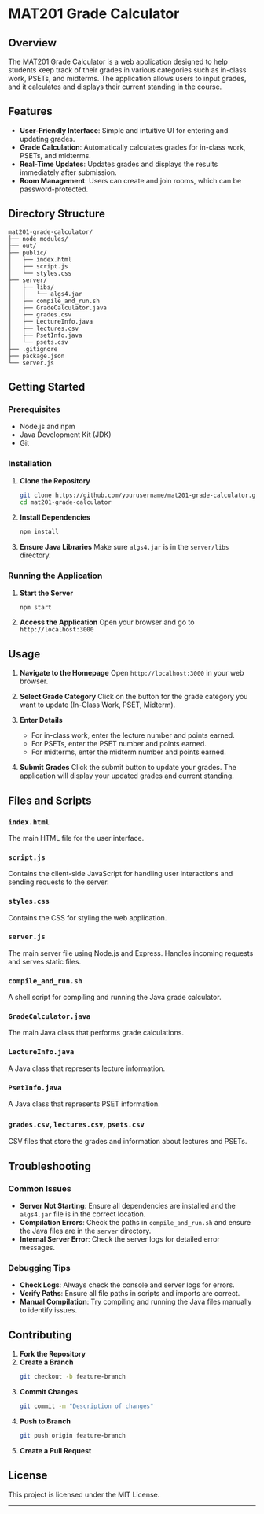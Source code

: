 # MAT201 Grade Calculator

## Overview

The MAT201 Grade Calculator is a web application designed to help students keep track of their grades in various categories such as in-class work, PSETs, and midterms. The application allows users to input grades, and it calculates and displays their current standing in the course.

## Features

- **User-Friendly Interface**: Simple and intuitive UI for entering and updating grades.
- **Grade Calculation**: Automatically calculates grades for in-class work, PSETs, and midterms.
- **Real-Time Updates**: Updates grades and displays the results immediately after submission.
- **Room Management**: Users can create and join rooms, which can be password-protected.

## Directory Structure

```
mat201-grade-calculator/
├── node_modules/
├── out/
├── public/
│   ├── index.html
│   ├── script.js
│   └── styles.css
├── server/
│   ├── libs/
│   │   └── algs4.jar
│   ├── compile_and_run.sh
│   ├── GradeCalculator.java
│   ├── grades.csv
│   ├── LectureInfo.java
│   ├── lectures.csv
│   ├── PsetInfo.java
│   └── psets.csv
├── .gitignore
├── package.json
└── server.js
```

## Getting Started

### Prerequisites

- Node.js and npm
- Java Development Kit (JDK)
- Git

### Installation

1. **Clone the Repository**
   ```bash
   git clone https://github.com/yourusername/mat201-grade-calculator.git
   cd mat201-grade-calculator
   ```

2. **Install Dependencies**
   ```bash
   npm install
   ```

3. **Ensure Java Libraries**
   Make sure `algs4.jar` is in the `server/libs` directory.

### Running the Application

1. **Start the Server**
   ```bash
   npm start
   ```

2. **Access the Application**
   Open your browser and go to `http://localhost:3000`

## Usage

1. **Navigate to the Homepage**
   Open `http://localhost:3000` in your web browser.

2. **Select Grade Category**
   Click on the button for the grade category you want to update (In-Class Work, PSET, Midterm).

3. **Enter Details**
   - For in-class work, enter the lecture number and points earned.
   - For PSETs, enter the PSET number and points earned.
   - For midterms, enter the midterm number and points earned.

4. **Submit Grades**
   Click the submit button to update your grades. The application will display your updated grades and current standing.

## Files and Scripts

### `index.html`
The main HTML file for the user interface.

### `script.js`
Contains the client-side JavaScript for handling user interactions and sending requests to the server.

### `styles.css`
Contains the CSS for styling the web application.

### `server.js`
The main server file using Node.js and Express. Handles incoming requests and serves static files.

### `compile_and_run.sh`
A shell script for compiling and running the Java grade calculator.

### `GradeCalculator.java`
The main Java class that performs grade calculations.

### `LectureInfo.java`
A Java class that represents lecture information.

### `PsetInfo.java`
A Java class that represents PSET information.

### `grades.csv`, `lectures.csv`, `psets.csv`
CSV files that store the grades and information about lectures and PSETs.

## Troubleshooting

### Common Issues

- **Server Not Starting**: Ensure all dependencies are installed and the `algs4.jar` file is in the correct location.
- **Compilation Errors**: Check the paths in `compile_and_run.sh` and ensure the Java files are in the `server` directory.
- **Internal Server Error**: Check the server logs for detailed error messages.

### Debugging Tips

- **Check Logs**: Always check the console and server logs for errors.
- **Verify Paths**: Ensure all file paths in scripts and imports are correct.
- **Manual Compilation**: Try compiling and running the Java files manually to identify issues.

## Contributing

1. **Fork the Repository**
2. **Create a Branch**
   ```bash
   git checkout -b feature-branch
   ```
3. **Commit Changes**
   ```bash
   git commit -m "Description of changes"
   ```
4. **Push to Branch**
   ```bash
   git push origin feature-branch
   ```
5. **Create a Pull Request**

## License

This project is licensed under the MIT License.

---
